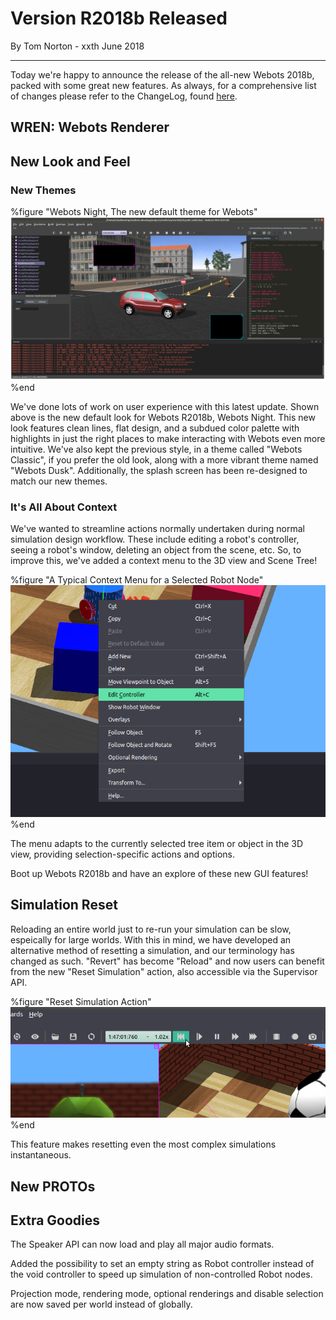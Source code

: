 # Version R2018b Released

<p id="publish-data">By Tom Norton - xxth June 2018</p>

---

Today we're happy to announce the release of the all-new Webots 2018b, packed with some great new features.
As always, for a comprehensive list of changes please refer to the ChangeLog, found [here](https://www.cyberbotics.com/dvd/common/doc/webots/ChangeLog.html).

## WREN: Webots Renderer

## New Look and Feel

### New Themes

%figure "Webots Night, The new default theme for Webots"
![dark theme](images/webots_night.png)
%end

We've done lots of work on user experience with this latest update. 
Shown above is the new default look for Webots R2018b, Webots Night.
This new look features clean lines, flat design, and a subdued color palette with highlights in just the right places to make interacting with Webots even more intuitive.
We've also kept the previous style, in a theme called "Webots Classic", if you prefer the old look, along with a more vibrant theme named "Webots Dusk".
Additionally, the splash screen has been re-designed to match our new themes.

### It's All About Context

We've wanted to streamline actions normally undertaken during normal simulation design workflow. 
These include editing a robot's controller, seeing a robot's window, deleting an object from the scene, etc.
So, to improve this, we've added a context menu to the 3D view and Scene Tree!

%figure "A Typical Context Menu for a Selected Robot Node"
![context menu](images/context_menu.png)
%end

The menu adapts to the currently selected tree item or object in the 3D view, providing selection-specific actions and options.

Boot up Webots R2018b and have an explore of these new GUI features!

## Simulation Reset

Reloading an entire world just to re-run your simulation can be slow, espeically for large worlds.
With this in mind, we have developed an alternative method of resetting a simulation, and our terminology has changed as such.
"Revert" has become "Reload" and now users can benefit from the new "Reset Simulation" action, also accessible via the Supervisor API.

%figure "Reset Simulation Action"
![reset simulation](images/reset.png)
%end

This feature makes resetting even the most complex simulations instantaneous.

## New PROTOs

## Extra Goodies

The Speaker API can now load and play all major audio formats.

Added the possibility to set an empty string as Robot controller instead of the void controller to speed up simulation of non-controlled Robot nodes.

Projection mode, rendering mode, optional renderings and disable selection are now saved per world instead of globally.
